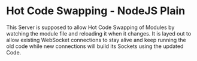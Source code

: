 # Hot Code Swapping - NodeJS Plain
This Server is supposed to allow Hot Code Swapping of Modules by watching the module file and reloading it when it changes.
It is layed out to allow existing WebSocket connections to stay alive and keep running the old code while new connections will build its Sockets using the updated Code.